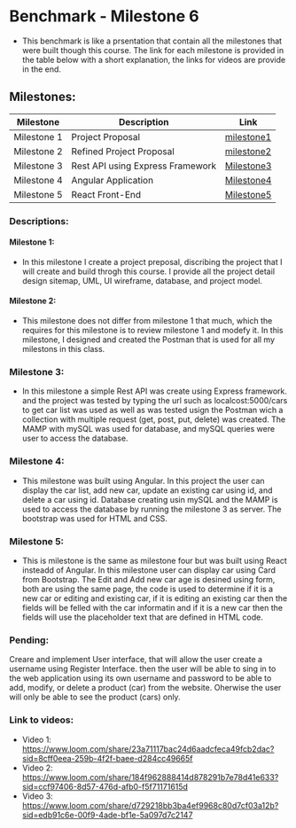 # Benchmark - Milestone 6

- This benchmark is like a prsentation that contain all the milestones that were built though this course. The link for each milestone is provided in the table below with a short explanation, the links for videos are provide in the end.


## Milestones:

|Milestone|Description|Link|
|--|--|--
|Milestone 1|Project Proposal|[milestone1](https://github.com/sqiji/cst391/blob/main/milestones/milestone1/milestone1.md)
|Milestone 2|Refined Project Proposal|[milestone2](https://github.com/sqiji/cst391/blob/main/milestones/milestone2/milestone2.md)
|Milestone 3|Rest API using Express Framework|[Milestone3](https://github.com/sqiji/cst391/blob/main/milestones/milestone3/milestone3.md)
|Milestone 4|Angular Application|[Milestone4](https://github.com/sqiji/cst391/blob/main/milestones/milestone4/milestone4.md)
|Milestone 5|React Front-End|[Milestone5](https://github.com/sqiji/cst391/blob/main/milestones/milestone5/milestone5.md)


### Descriptions:
#### Milestone 1: 
- In this milestone I create a project preposal, discribing the project that I will create and build throgh this course. I provide all the project detail design sitemap, UML, UI wireframe, database, and project model.

#### Milestone 2:
- This milestone does not differ from milestone 1 that much, which the requires for this milestone is to review milestone 1 and modefy it. In this milestone, I designed and created the Postman that is used for all my milestons in this class. 

### Milestone 3: 
- In this milestone a simple Rest API was create using Express framework. and the project was tested by typing the url such as localcost:5000/cars to get car list was used as well as was tested usign the Postman wich a collection with multiple request (get, post, put, delete) was created. The MAMP with mySQL was used for database, and mySQL queries were user to access the database.

### Milestone 4:
- This milestone was built using Angular. In this project the user can display the car list, add new car, update an existing car using id, and delete a car using id. Database creating usin mySQL and the MAMP is used to access the database by running the milestone 3 as server. The bootstrap was used for HTML and CSS.

### Milestone 5:
- This is milestone is the same as milestone four but was built using React insteadd of Angular. In this milestone user can display car using Card from Bootstrap. The Edit and Add new car age is desined using form, both are using the same page, the code is used to determine if it is a new car or editing and existing car, if it is editing an existing car then the fields will be felled with the car informatin and if it is a new car then the fields will use the placeholder text that are defined in HTML code.


### Pending:
Creare and implement User interface, that will allow the user create a username using Register Interface. then the user will be able to sing in to the web application using its own username and password to be able to add, modify, or delete a product (car) from the website. Oherwise the user will only be able to see the product (cars) only.

### Link to videos:
- Video 1: https://www.loom.com/share/23a71117bac24d6aadcfeca49fcb2dac?sid=8cff0eea-259b-4f2f-baee-d284cc49665f
- Video 2: https://www.loom.com/share/184f962888414d878291b7e78d41e633?sid=ccf97406-8d57-476d-afb0-f5f71171615d
- Video 3: https://www.loom.com/share/d729218bb3ba4ef9968c80d7cf03a12b?sid=edb91c6e-00f9-4ade-bf1e-5a097d7c2147